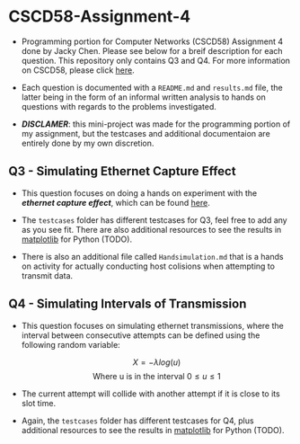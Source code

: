 # CSCD58-Assignment-4

- Programming portion for Computer Networks (CSCD58) Assignment 4 done by Jacky Chen. Please see below for a breif description for each question. This repository only contains Q3 and Q4. For more information on CSCD58, please click [here](https://utsc.calendar.utoronto.ca/course/cscd58h3).

- Each question is documented with a ```README.md``` and ```results.md``` file, the latter being in the form of an informal written analysis to hands on questions with regards to the problems investigated.

- ***DISCLAMER***: this mini-project was made for the programming portion of my assignment, but the testcases and additional documentaion are entirely done by my own discretion.

## Q3 - Simulating Ethernet Capture Effect

- This question focuses on doing a hands on experiment with the ***ethernet capture effect***, which can be found [here](https://intronetworks.cs.luc.edu/1/html/ethernet.html#:~:text=The%20capture%20effect%20is%20a,a%20packet%20ready%20to%20transmit.).

- The ```testcases``` folder has different testcases for Q3, feel free to add any as you see fit. There are also additional resources to see the results in [matplotlib](https://matplotlib.org/stable/index.html) for Python (TODO).

- There is also an additional file called ```Handsimulation.md``` that is a hands on activity for actually conducting host colisions when attempting to transmit data.

## Q4 - Simulating Intervals of Transmission

- This question focuses on simulating ethernet transmissions, where the interval between consecutive attempts can be defined using the following random variable:

    $$X = -\lambda log(u)$$
    $$\text{Where u is in the interval } 0 \leq u \leq 1$$

- The current attempt will collide with another attempt if it is close to its slot time.

- Again, the ```testcases``` folder has different testcases for Q4, plus additional resources to see the results in [matplotlib](https://matplotlib.org/stable/index.html) for Python (TODO).